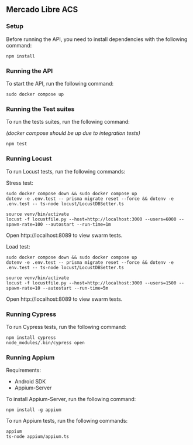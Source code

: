 ## Mercado Libre ACS

### Setup
Before running the API, you need to install dependencies with the following command:
``` 
npm install
```

### Running the API
To start the API, run the following command:
``` 
sudo docker compose up
```

### Running the Test suites
To run the tests suites, run the following command:

_(docker compose should be up due to integration tests)_
``` 
npm test
```

### Running Locust

To run Locust tests, run the following commands:

Stress test:
``` 
sudo docker compose down && sudo docker compose up
dotenv -e .env.test -- prisma migrate reset --force && dotenv -e .env.test -- ts-node locust/LocustDBSetter.ts

source venv/bin/activate
locust -f locustfile.py --host=http://localhost:3000 --users=6000 --spawn-rate=100 --autostart --run-time=1m
```
Open http://localhost:8089 to view swarm tests.

Load test:
``` 
sudo docker compose down && sudo docker compose up
dotenv -e .env.test -- prisma migrate reset --force && dotenv -e .env.test -- ts-node locust/LocustDBSetter.ts

source venv/bin/activate
locust -f locustfile.py --host=http://localhost:3000 --users=1500 --spawn-rate=10 --autostart --run-time=5m
```
Open http://localhost:8089 to view swarm tests.


### Running Cypress

To run Cypress tests, run the following command:

``` 
npm install cypress
node_modules/.bin/cypress open
```

### Running Appium

Requirements:
- Android SDK
- Appium-Server

To install Appium-Server, run the following command:

```
npm install -g appium
```

To run Appium tests, run the following commands:

``` 
appium
ts-node appium/appium.ts
```
